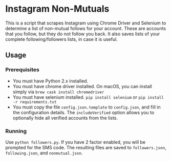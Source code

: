 # Instagram Non-Mutuals

This is a script that scrapes Instagram using Chrome Driver and Selenium to determine a list of non-mutual follows for your account. These are accounts that you follow, but they do not follow you back. It also saves lists of your complete following/followers lists, in case it is useful.


## Usage

### Prerequisites

+ You must have Python 2.x installed.
+ You must have chrome driver installed. On macOS, you can install simply via `brew cask install chromedriver`
+ You must have selenium installed. `pip install selenium` or `pip install -r requirements.txt`
+ You must copy the file `config.json.template` to `config.json`, and fill in the configuration details. The `includeVerified` option allows you to optionally hide all verified accounts from the lists.

### Running
Use `python followers.py`. If you have 2 factor enabled, you will be prompted for the SMS code. The resulting files are saved to `followers.json`, `following.json`, and `nonmutual.json`.